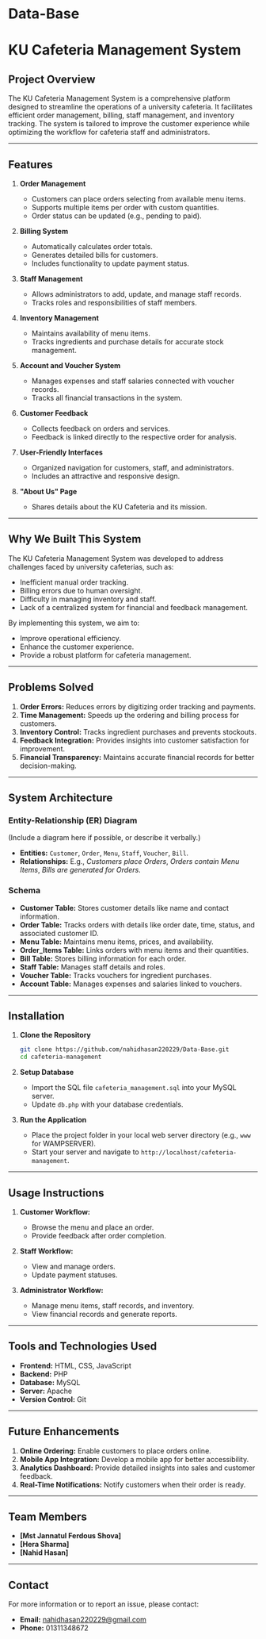# Data-Base

# KU Cafeteria Management System

## Project Overview
The KU Cafeteria Management System is a comprehensive platform designed to streamline the operations of a university cafeteria. 
It facilitates efficient order management, billing, staff management, and inventory tracking. 
The system is tailored to improve the customer experience while optimizing the workflow for cafeteria staff and administrators.

---

## Features

1. **Order Management**  
   - Customers can place orders selecting from available menu items.
   - Supports multiple items per order with custom quantities.
   - Order status can be updated (e.g., pending to paid).

2. **Billing System**  
   - Automatically calculates order totals.
   - Generates detailed bills for customers.
   - Includes functionality to update payment status.

3. **Staff Management**  
   - Allows administrators to add, update, and manage staff records.
   - Tracks roles and responsibilities of staff members.

4. **Inventory Management**  
   - Maintains availability of menu items.
   - Tracks ingredients and purchase details for accurate stock management.

5. **Account and Voucher System**  
   - Manages expenses and staff salaries connected with voucher records.
   - Tracks all financial transactions in the system.

6. **Customer Feedback**  
   - Collects feedback on orders and services.
   - Feedback is linked directly to the respective order for analysis.

7. **User-Friendly Interfaces**  
   - Organized navigation for customers, staff, and administrators.
   - Includes an attractive and responsive design.

8. **"About Us" Page**  
   - Shares details about the KU Cafeteria and its mission.

---

## Why We Built This System

The KU Cafeteria Management System was developed to address challenges faced by university cafeterias, such as:
- Inefficient manual order tracking.
- Billing errors due to human oversight.
- Difficulty in managing inventory and staff.
- Lack of a centralized system for financial and feedback management.

By implementing this system, we aim to:
- Improve operational efficiency.
- Enhance the customer experience.
- Provide a robust platform for cafeteria management.

---

## Problems Solved

1. **Order Errors:** Reduces errors by digitizing order tracking and payments.
2. **Time Management:** Speeds up the ordering and billing process for customers.
3. **Inventory Control:** Tracks ingredient purchases and prevents stockouts.
4. **Feedback Integration:** Provides insights into customer satisfaction for improvement.
5. **Financial Transparency:** Maintains accurate financial records for better decision-making.

---

## System Architecture

### Entity-Relationship (ER) Diagram  
(Include a diagram here if possible, or describe it verbally.)
- **Entities:** `Customer`, `Order`, `Menu`, `Staff`, `Voucher`, `Bill`.
- **Relationships:** E.g., *Customers place Orders*, *Orders contain Menu Items*, *Bills are generated for Orders*.

### Schema
- **Customer Table:** Stores customer details like name and contact information.
- **Order Table:** Tracks orders with details like order date, time, status, and associated customer ID.
- **Menu Table:** Maintains menu items, prices, and availability.
- **Order_Items Table:** Links orders with menu items and their quantities.
- **Bill Table:** Stores billing information for each order.
- **Staff Table:** Manages staff details and roles.
- **Voucher Table:** Tracks vouchers for ingredient purchases.
- **Account Table:** Manages expenses and salaries linked to vouchers.

---

## Installation

1. **Clone the Repository**
   ```bash
   git clone https://github.com/nahidhasan220229/Data-Base.git
   cd cafeteria-management
   ```

2. **Setup Database**
   - Import the SQL file `cafeteria_management.sql` into your MySQL server.
   - Update `db.php` with your database credentials.

3. **Run the Application**
   - Place the project folder in your local web server directory (e.g., `www` for WAMPSERVER).
   - Start your server and navigate to `http://localhost/cafeteria-management`.

---

## Usage Instructions

1. **Customer Workflow:**
   - Browse the menu and place an order.
   - Provide feedback after order completion.

2. **Staff Workflow:**
   - View and manage orders.
   - Update payment statuses.

3. **Administrator Workflow:**
   - Manage menu items, staff records, and inventory.
   - View financial records and generate reports.

---

## Tools and Technologies Used

- **Frontend:** HTML, CSS, JavaScript
- **Backend:** PHP
- **Database:** MySQL
- **Server:** Apache
- **Version Control:** Git

---

## Future Enhancements

1. **Online Ordering:** Enable customers to place orders online.
2. **Mobile App Integration:** Develop a mobile app for better accessibility.
3. **Analytics Dashboard:** Provide detailed insights into sales and customer feedback.
4. **Real-Time Notifications:** Notify customers when their order is ready.

---

## Team Members

- **[Mst Jannatul Ferdous Shova]**
- **[Hera Sharma]**
- **[Nahid Hasan]**

---

## Contact

For more information or to report an issue, please contact:
- **Email:** nahidhasan220229@gmail.com
- **Phone:** 01311348672
